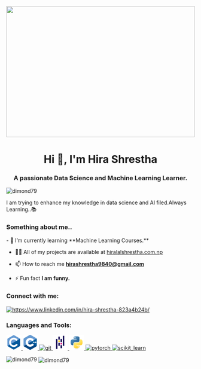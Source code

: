 
<img width="100%" height="350px" src ="https://media.tenor.com/GfSX-u7VGM4AAAAC/coding.gif">
<h1 align="center">Hi 👋, I'm Hira Shrestha</h1>
<h3 align="center">A passionate Data Science and Machine Learning Learner.</h3>


<p align="left"> <img src="https://komarev.com/ghpvc/?username=dimond79&label=Profile%20views&color=0e75b6&style=flat" alt="dimond79" /> </p>

<p>I am trying to enhance my knowledge in data science and AI filed.Always Learning..📚</p>


<h3>Something about me..</h3>
- 🌱 I’m currently learning **Machine Learning Courses.**

- 👨‍💻 All of my projects are available at [hiralalshrestha.com.np](hiralalshrestha.com.np)

- 📫 How to reach me **hirashrestha9840@gmail.com**

- ⚡ Fun fact **I am funny.**

<h3 align="left">Connect with me:</h3>
<p align="left">
<a href="https://linkedin.com/in/https://www.linkedin.com/in/hira-shrestha-823a4b24b/" target="blank"><img align="center" src="https://raw.githubusercontent.com/rahuldkjain/github-profile-readme-generator/master/src/images/icons/Social/linked-in-alt.svg" alt="https://www.linkedin.com/in/hira-shrestha-823a4b24b/" height="30" width="40" /></a>
</p>

<h3 align="left">Languages and Tools:</h3>
<p align="left"> <a href="https://www.cprogramming.com/" target="_blank" rel="noreferrer"> <img src="https://raw.githubusercontent.com/devicons/devicon/master/icons/c/c-original.svg" alt="c" width="40" height="40"/> </a> <a href="https://www.w3schools.com/cpp/" target="_blank" rel="noreferrer"> <img src="https://raw.githubusercontent.com/devicons/devicon/master/icons/cplusplus/cplusplus-original.svg" alt="cplusplus" width="40" height="40"/> </a> <a href="https://git-scm.com/" target="_blank" rel="noreferrer"> <img src="https://www.vectorlogo.zone/logos/git-scm/git-scm-icon.svg" alt="git" width="40" height="40"/> </a> <a href="https://pandas.pydata.org/" target="_blank" rel="noreferrer"> <img src="https://raw.githubusercontent.com/devicons/devicon/2ae2a900d2f041da66e950e4d48052658d850630/icons/pandas/pandas-original.svg" alt="pandas" width="40" height="40"/> </a> <a href="https://www.python.org" target="_blank" rel="noreferrer"> <img src="https://raw.githubusercontent.com/devicons/devicon/master/icons/python/python-original.svg" alt="python" width="40" height="40"/> </a> <a href="https://pytorch.org/" target="_blank" rel="noreferrer"> <img src="https://www.vectorlogo.zone/logos/pytorch/pytorch-icon.svg" alt="pytorch" width="40" height="40"/> </a> <a href="https://scikit-learn.org/" target="_blank" rel="noreferrer"> <img src="https://upload.wikimedia.org/wikipedia/commons/0/05/Scikit_learn_logo_small.svg" alt="scikit_learn" width="40" height="40"/> </a> </p>

<p><img align="left" src="https://github-readme-stats.vercel.app/api/top-langs?username=dimond79&show_icons=true&locale=en&layout=compact" alt="dimond79" /></p>

<p>&nbsp;<img align="center" src="https://github-readme-stats.vercel.app/api?username=dimond79&show_icons=true&locale=en" alt="dimond79" /></p>
